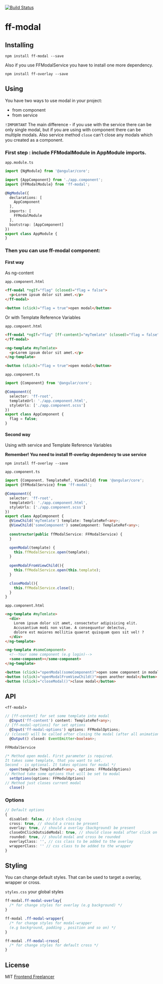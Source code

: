 [![Build Status](https://travis-ci.org/frontendfreelancerdk/ff-modal.svg?branch=master)](https://travis-ci.org/frontendfreelancerdk/ff-modal)

# ff-modal

## Installing 

```
npm install ff-modal --save
```
Also if you use FFModalService you have to install one more dependency. 
```
npm install ff-overlay --save
```

## Using

You have two ways to use modal in your project:
- from component
- from service

`!IMPORTANT`
The main difference - if you use with the service there can be only single modal,
but if you are using with component there can be multiple modals. Also service method `close` 
can't close any modals which you created as a component.

### First step : include FFModalModule in AppModule imports.
`app.module.ts`
```typescript
import {NgModule} from '@angular/core';

import {AppComponent} from './app.component';
import {FFModalModule} from 'ff-modal';

@NgModule({
  declarations: [
    AppComponent
  ],
  imports: [
    FFModalModule
  ],
  bootstrap: [AppComponent]
})
export class AppModule {
}
```
### Then you can use ff-modal component:
#### First way
As ng-content

`app.component.html`
```html
<ff-modal *ngIf="flag" (closed)="flag = false">
  <p>Lorem ipsum dolor sit amet.</p>
</ff-modal>

<button (click)="flag = true">open modal</button>
```
Or with Template Reference Variables

`app.compoent.html`
```html
<ff-modal *ngIf="flag" [ff-content]="myTemlate" (closed)="flag = false">
</ff-modal>

<ng-template #myTemlate>
  <p>Lorem ipsum dolor sit amet.</p>
</ng-template>

<button (click)="flag = true">open modal</button>
```
`app.component.ts`
```typescript
import {Component} from '@angular/core';

@Component({
  selector: 'ff-root',
  templateUrl: './app.component.html',
  styleUrls: ['./app.component.scss']
})
export class AppComponent {
  flag = false;
}
```

#### Second way

Using with service and Template Reference Variables

**Remember! You need to install ff-overlay dependency to use service**
```
npm install ff-overlay --save
```

`app.component.ts`
```typescript
import {Component, TemplateRef, ViewChild} from '@angular/core';
import {FFModalService} from 'ff-modal';

@Component({
  selector: 'ff-root',
  templateUrl: './app.component.html',
  styleUrls: ['./app.component.scss']
})
export class AppComponent {
  @ViewChild('myTemlate') template: TemplateRef<any>;
  @ViewChild('someComponent') someComponent: TemplateRef<any>;
  
  constructor(public ffModalService: FFModalService) {
  }

  openModal(template) {
    this.ffModalService.open(template);
  }
  
  openModalFromViewChild(){
    this.ffModalService.open(this.template);
  }

  closeModal(){
    this.ffModalService.close();
  }
}
```

`app.component.html`

```html
<ng-template #myTemlate>
  <div>
    Lorem ipsum dolor sit amet, consectetur adipisicing elit.
    Accusantium modi non vitae. A consequuntur delectus,
    dolore est maiores mollitia quaerat quisquam quos sit vel! ?
  </div>
</ng-template>

<ng-template #someComponent>
  <!--Your some component (e.g login)-->
  <some-component></some-component>
</ng-template>

<button (click)="openModal(someComponent)">open some component in modal</button>
<button (click)="openModalFromViewChild()">open another modal</button>
<button (click)="closeModal()">close modal</button>
```

## API
`<ff-modal>`
```typescript
// [ff-content] for set some template into modal
  @Input('ff-content') content: TemplateRef<any>;
// [ff-modal-options] for set options
  @Input('ff-modal-options') options: FFModalOptions;
// (closed) will be called after closing the modal (after all animations are done) 
  @Output() closed: EventEmitter<boolean>;
```

`FFModalService`
```typescript
/* Method open modal. First parameter is required.
It takes some template, that you want to set.
Second - is optional. It takes options for modal */
  open(template:TemplateRef<any>, options: FFModalOptions)
// Method take some options that will be set to modal
  setOptions(options: FFModalOptions)
// Method just closes current modal
  close()

```

### Options

```typescript
// Default options
{
  disabled: false, // block closing
  cross: true, // should a cross be present
  overlay: true, // should a overlay (background) be present
  closeOnClickOutsideModal: true, // should close modal after click on overlay
  rounded: true, // should modal and cross be rounded
  overlayClass: '', // css class to be added to the overlay
  wrapperClass: '' // css class to be added to the wrapper
}
```

## Styling
You can change default styles. That can be used to target a overlay, wrapper or cross.

`styles.css` your global styles
```css
ff-modal.ff-modal-overlay{
  /* for change styles for overlay (e.g background) */
}

ff-modal .ff-modal-wrapper{
  /* for change styles for modal-wrapper 
  (e.g background, padding , position and so on) */
}

ff-modal .ff-modal-cross{
  /* for change styles for default cross */
}

```

## License

MIT [Frontend Freelancer](mailto:developer@frontend-freelancer.com)
